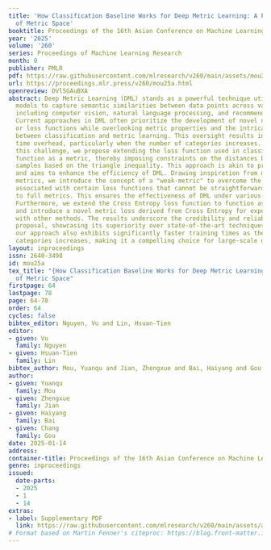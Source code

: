 ```yaml
---
title: 'How Classification Baseline Works for Deep Metric Learning: A Perspective
  of Metric Space'
booktitle: Proceedings of the 16th Asian Conference on Machine Learning
year: '2025'
volume: '260'
series: Proceedings of Machine Learning Research
month: 0
publisher: PMLR
pdf: https://raw.githubusercontent.com/mlresearch/v260/main/assets/mou25a/mou25a.pdf
url: https://proceedings.mlr.press/v260/mou25a.html
openreview: DVl5GAuBXA
abstract: Deep Metric Learning (DML) stands as a powerful technique utilized for training
  models to capture semantic similarities between data points across various domains,
  including computer vision, natural language processing, and recommendation systems.
  Current approaches in DML often prioritize the development of novel network structures
  or loss functions while overlooking metric properties and the intricate relationship
  between classification and metric learning. This oversight results in significant
  time overhead, particularly when the number of categories increases. To address
  this challenge, we propose extending the loss function used in classification to
  function as a metric, thereby imposing constraints on the distances between training
  samples based on the triangle inequality. This approach is akin to proxy-based methods
  and aims to enhance the efficiency of DML. Drawing inspiration from metrically convex
  metrics, we introduce the concept of a "weak-metric" to overcome the limitations
  associated with certain loss functions that cannot be straightforwardly extended
  to full metrics. This ensures the effectiveness of DML under various circumstances.
  Furthermore, we extend the Cross Entropy loss function to function as a weak-metric
  and introduce a novel metric loss derived from Cross Entropy for experimental comparisons
  with other methods. The results underscore the credibility and reliability of our
  proposal, showcasing its superiority over state-of-the-art techniques. Notably,
  our approach also exhibits significantly faster training times as the number of
  categories increases, making it a compelling choice for large-scale datasets.
layout: inproceedings
issn: 2640-3498
id: mou25a
tex_title: "{How Classification Baseline Works for Deep Metric Learning}: {A} Perspective
  of Metric Space"
firstpage: 64
lastpage: 78
page: 64-78
order: 64
cycles: false
bibtex_editor: Nguyen, Vu and Lin, Hsuan-Tien
editor:
- given: Vu
  family: Nguyen
- given: Hsuan-Tien
  family: Lin
bibtex_author: Mou, Yuanqu and Jian, Zhengxue and Bai, Haiyang and Gou, Chang
author:
- given: Yuanqu
  family: Mou
- given: Zhengxue
  family: Jian
- given: Haiyang
  family: Bai
- given: Chang
  family: Gou
date: 2025-01-14
address:
container-title: Proceedings of the 16th Asian Conference on Machine Learning
genre: inproceedings
issued:
  date-parts:
  - 2025
  - 1
  - 14
extras:
- label: Supplementary PDF
  link: https://raw.githubusercontent.com/mlresearch/v260/main/assets/assets/mou25a/mou25a-supp.pdf
# Format based on Martin Fenner's citeproc: https://blog.front-matter.io/posts/citeproc-yaml-for-bibliographies/
---
```

